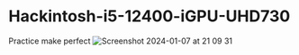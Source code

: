 # Hackintosh-i5-12400-iGPU-UHD730
Practice make perfect
![Screenshot 2024-01-07 at 21 09 31](https://github.com/sonvirgo/Hackintosh-i5-12400-iGPU-UHD730/assets/10823037/34141740-70d3-42c4-9c36-9d7311e2b5e2)
